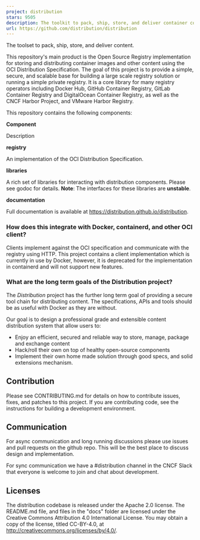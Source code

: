 ```yaml
---
project: distribution
stars: 9505
description: The toolkit to pack, ship, store, and deliver container content
url: https://github.com/distribution/distribution
---
```


The toolset to pack, ship, store, and deliver content.

This repository's main product is the Open Source Registry implementation for storing and distributing container images and other content using the OCI Distribution Specification. The goal of this project is to provide a simple, secure, and scalable base for building a large scale registry solution or running a simple private registry. It is a core library for many registry operators including Docker Hub, GitHub Container Registry, GitLab Container Registry and DigitalOcean Container Registry, as well as the CNCF Harbor Project, and VMware Harbor Registry.

This repository contains the following components:

**Component**

Description

**registry**

An implementation of the OCI Distribution Specification.

**libraries**

A rich set of libraries for interacting with distribution components. Please see godoc for details. **Note**: The interfaces for these libraries are **unstable**.

**documentation**

Full documentation is available at https://distribution.github.io/distribution.

### How does this integrate with Docker, containerd, and other OCI client?

Clients implement against the OCI specification and communicate with the registry using HTTP. This project contains a client implementation which is currently in use by Docker, however, it is deprecated for the implementation in containerd and will not support new features.

### What are the long term goals of the Distribution project?

The _Distribution_ project has the further long term goal of providing a secure tool chain for distributing content. The specifications, APIs and tools should be as useful with Docker as they are without.

Our goal is to design a professional grade and extensible content distribution system that allow users to:

-   Enjoy an efficient, secured and reliable way to store, manage, package and exchange content
-   Hack/roll their own on top of healthy open-source components
-   Implement their own home made solution through good specs, and solid extensions mechanism.

Contribution
------------

Please see CONTRIBUTING.md for details on how to contribute issues, fixes, and patches to this project. If you are contributing code, see the instructions for building a development environment.

Communication
-------------

For async communication and long running discussions please use issues and pull requests on the github repo. This will be the best place to discuss design and implementation.

For sync communication we have a #distribution channel in the CNCF Slack that everyone is welcome to join and chat about development.

Licenses
--------

The distribution codebase is released under the Apache 2.0 license. The README.md file, and files in the "docs" folder are licensed under the Creative Commons Attribution 4.0 International License. You may obtain a copy of the license, titled CC-BY-4.0, at http://creativecommons.org/licenses/by/4.0/.
